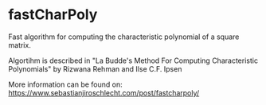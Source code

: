 # fastCharPoly
Fast algorithm for computing the characteristic polynomial of a square matrix.

Algortihm is described in 
"La Budde's Method For Computing Characteristic Polynomials"
by Rizwana Rehman and Ilse C.F. Ipsen

More information can be found on:
https://www.sebastianjiroschlecht.com/post/fastcharpoly/